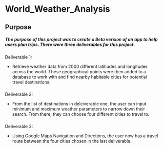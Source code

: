 # World_Weather_Analysis
## Purpose
##### The purpose of this project was to create a Beta version of an app to help users plan trips. There were three deliverables for this project.
#####
Deliverable 1: 
* Retrieve weather data from 2000 different latitiudes and longitudes across the world. These geographical points were then added to a database to work with and find nearby habitable cities for potential travel destinations. 
#####
Deliverable 2:
* From the list of destinations in deleiverable one, the user can input minimum and maximum weather parameters to narrow down their search. From there, they can choose four different cities to travel to.
#####
Deliverable 3:
* Using Google Maps Navigation and Directions, the user now has a travel route between the four cities chosen in the last deliverable.
